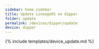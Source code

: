 ```yaml
---
sidebar: home_sidebar
title: Update LineageOS on dipper
folder: update
permalink: /devices/dipper/update
device: dipper
---
```

{% include templates/device_update.md %}

